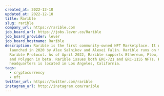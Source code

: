 ```yaml
---
created_at: 2022-12-10
updated_at: 2022-12-10
title: Rarible
slug: rarible
company_url: https://rarible.com
job_board_url: https://jobs.lever.co/Rarible
job_board_provider: lever
job_board_hostname: Rarible
description: Rarible is the first community-owned NFT Marketplace. It was
  launched in 2020 by Alex Salnikov and Alexei Falin. Rarible runs on the
  Rarible Protocol. As of April 2022, Rarible supports Ethereum, Flow, Tezos,
  and Polygon in beta. Rarible issues both ERC-721 and ERC-1155 NFTs. Rarible
  headquarters is located in Los Angeles, California.
tags:
  - cryptocurrency
  - nft
twitter_url: https://twitter.com/rarible
instagram_url: http://instagram.com/rarible
---
```

